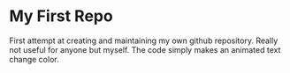 # My First Repo
First attempt at creating and maintaining my own github repository. Really not useful for anyone but myself.
The code simply makes an animated text change color.
